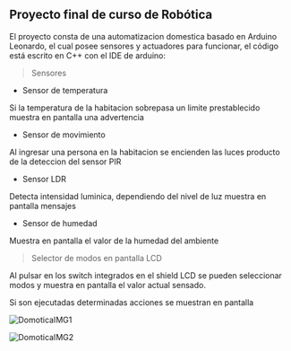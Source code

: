 
## Proyecto final de curso de Robótica

El proyecto consta de una automatizacion domestica basado en Arduino Leonardo, el cual posee sensores y actuadores para funcionar, el código está escrito en C++ con el IDE de arduino:

> Sensores

* Sensor de temperatura

Si la temperatura de la habitacion sobrepasa un limite prestablecido muestra en pantalla una advertencia

* Sensor de movimiento

Al ingresar una persona en la habitacion se encienden las luces producto de la deteccion del sensor PIR

* Sensor LDR

Detecta intensidad luminica, dependiendo del nivel de luz muestra en pantalla mensajes

* Sensor de humedad

Muestra en pantalla el valor de la humedad del ambiente

> Selector de modos en pantalla LCD

Al pulsar en los switch integrados en el shield LCD se pueden seleccionar modos y muestra en pantalla el valor actual sensado.

Si son ejecutadas determinadas acciones se muestran en pantalla


![DomoticaIMG1](https://scontent.fros2-1.fna.fbcdn.net/v/t39.30808-6/270258976_10209803285354743_4729809806436475119_n.jpg?_nc_cat=107&ccb=1-5&_nc_sid=730e14&_nc_ohc=thpmGUsKCm0AX8iLtIl&_nc_ht=scontent.fros2-1.fna&oh=00_AT_XboZxJYnsEBohGSvtTe4wIO5EAQJj_XGQspz93Hm1LA&oe=61D6AE7E)

![DomoticaIMG2](https://scontent.fros2-1.fna.fbcdn.net/v/t39.30808-6/270145661_10209803285634750_662132848783729116_n.jpg?_nc_cat=104&ccb=1-5&_nc_sid=730e14&_nc_ohc=vvuPHxvc0igAX868IhW&_nc_ht=scontent.fros2-1.fna&oh=00_AT9nChxGP5chgfYrVneUMccKIitREdcNo0jozILDhmsy5g&oe=61D617BE)
